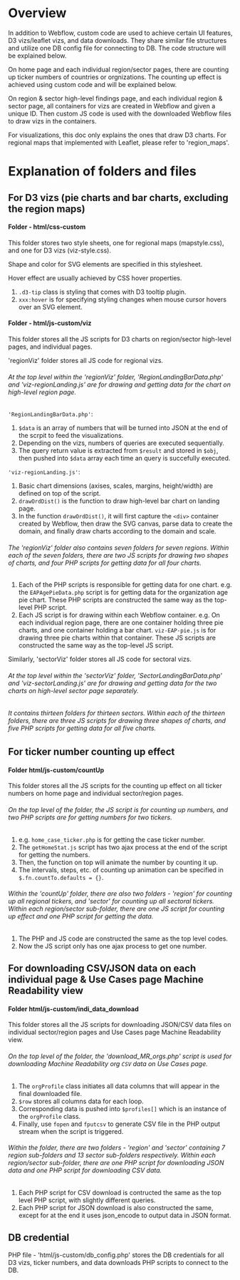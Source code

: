 # Overview
In addition to Webflow, custom code are used to achieve certain UI features, D3 vizs/leaflet vizs, and data downloads. They share similar file structures and utilize one DB config file for connecting to DB. The code structure will be explained below.

On home page and each individual region/sector pages, there are counting up ticker numbers of countries or orgnizations. The counting up effect is achieved using custom code and will be explained below.

On region & sector high-level findings page, and each individual region & sector page, all containers for vizs are created in Webflow and given a unique ID. Then custom JS code is used with the downloaded Webflow files to draw vizs in the containers.

For visualizations, this doc only explains the ones that draw D3 charts. For regional maps that implemented with Leaflet, please refer to 'region_maps'.

# Explanation of folders and files

## For D3 vizs (pie charts and bar charts, excluding the region maps)
#### Folder - html/css-custom

This folder stores two style sheets, one for regional maps (mapstyle.css), and one for D3 vizs (viz-style.css).

Shape and color for SVG elements are specified in this stylesheet.

Hover effect are usually achieved by CSS hover properties.
1. `.d3-tip` class is styling that comes with D3 tooltip plugin.
2. `xxx:hover` is for specifying styling changes when mouse cursor hovers over an SVG element.

#### Folder - html/js-custom/viz

This folder stores all the JS scripts for D3 charts on region/sector high-level pages, and individual pages.

'regionViz' folder stores all JS code for regional vizs. 

###### At the top level within the 'regionViz' folder, 'RegionLandingBarData.php' and 'viz-regionLanding.js' are for drawing and getting data for the chart on high-level region page.

`'RegionLandingBarData.php'`:
1. `$data` is an array of numbers that will be turned into JSON at the end of the scrpit to feed the visualizations.
2. Depending on the vizs, numbers of queries are executed sequentially. 
3. The query return value is extracted from `$result` and stored in `$obj`, then pushed into `$data` array each time an query is succefully executed.

`'viz-regionLanding.js'`:
1. Basic chart dimensions (axises, scales, margins, height/width) are defined on top of the script.
2. `drawOrdDist()` is the function to draw high-level bar chart on landing page.
3. In the function `drawOrdDist()`, it will first capture the `<div>` container created by Webflow, then draw the SVG canvas, parse data to create the domain, and finally draw charts according to the domain and scale.

###### The 'regionViz' folder also contains seven folders for seven regions. Within each of the seven folders, there are two JS scripts for drawing two shapes of charts, and four PHP scripts for getting data for all four charts. 

1. Each of the PHP scripts is responsible for getting data for one chart. e.g. the `EAPAgePieData.php` script is for getting data for the organization age pie chart. These PHP scripts are constructed the same way as the top-level PHP script.
2. Each JS script is for drawing within each Webflow container. e.g. On each individual region page, there are one container holding three pie charts, and one container holding a bar chart. `viz-EAP-pie.js` is for drawing three pie charts within that container. These JS scripts are constructed the same way as the top-level JS script.

Similarly, 'sectorViz' folder stores all JS code for sectoral vizs. 
###### At the top level within the 'sectorViz' folder, 'SectorLandingBarData.php' and 'viz-sectorLanding.js' are for drawing and getting data for the two charts on high-level sector page separately.
###### It contains thirteen folders for thirteen sectors. Within each of the thirteen folders, there are three JS scripts for drawing three shapes of charts, and five PHP scripts for getting data for all five charts. 

## For ticker number counting up effect
#### Folder html/js-custom/countUp

This folder stores all the JS scripts for the counting up effect on all ticker numbers on home page and individual sector/region pages.

###### On the top level of the folder, the JS script is for counting up numbers, and two PHP scripts are for getting numbers for two tickers.
1. e.g. `home_case_ticker.php` is for getting the case ticker number.
2. The `getHomeStat.js` script has two ajax process at the end of the script for getting the numbers.
3. Then, the function on top will animate the number by counting it up.
4. The intervals, steps, etc. of counting up animation can be specified in `$.fn.countTo.defaults = {}`. 

###### Within the 'countUp' folder, there are also two folders - 'region' for counting up all regional tickers, and 'sector' for counting up all sectoral tickers. Within each region/sector sub-folder, there are one JS script for counting up effect and one PHP script for getting the data.
1. The PHP and JS code are constructed the same as the top level codes.
2. Now the JS script only has one ajax process to get one number.



## For downloading CSV/JSON data on each individual page & Use Cases page Machine Readability view
#### Folder html/js-custom/indi_data_download

This folder stores all the JS scripts for downloading JSON/CSV data files on individual sector/region pages and Use Cases page Machine Readability view.

###### On the top level of the folder, the 'download_MR_orgs.php' script is used for downloading Machine Readability org `CSV` data on Use Cases page.
1. The `orgProfile` class initiates all data columns that will appear in the final downloaded file.
2. `$row` stores all columns data for each loop.
3. Corresponding data is pushed into `$profiles[]` which is an instance of the `orgProfile` class.
4. Finally, use `fopen` and `fputcsv` to generate CSV file in the PHP output stream when the script is triggered.

###### Within the folder, there are two folders - 'region' and 'sector' containing 7 region sub-folders and 13 sector sub-folders respectively. Within each region/sector sub-folder, there are one PHP script for downloading JSON data and one PHP script for downloading CSV data.
1. Each PHP script for CSV download is contructed the same as the top level PHP script, with slightly different queries.
2. Each PHP script for JSON download is also constructed the same, except for at the end it uses json_encode to output data in JSON format.


## DB credential
PHP file - 'html/js-custom/db_config.php' stores the DB credentials for all D3 vizs, ticker numbers, and data downloads PHP scripts to connect to the DB.